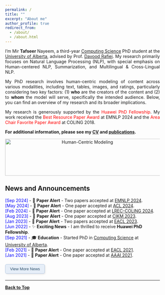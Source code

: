 ```yaml
---
permalink: /
title: ""
excerpt: "About me"
author_profile: true
redirect_from: 
  - /about/
  - /about.html
---
```


<!--👋Hi, there! -->

<p align="justify">
I’m Mir <b>Tafseer</b> Nayeem, a third-year <a href="https://www.ualberta.ca/computing-science/index.html">Computing Science</a> PhD student at the <a href="https://www.ualberta.ca/index.html">University of Alberta</a>, advised by Prof. <a href="https://webdocs.cs.ualberta.ca/~drafiei/">Davood Rafiei</a>. My research primarily focuses on Natural Language Processing (NLP), with special emphasis on Human-centered NLP, Summarization, and Multilingual & Cross-Lingual NLP. 
</p>

<p align="justify">
My PhD research involves human-centric modeling of content across various modalities, including text, tables, images, and ratings, particularly considering two key factors: (1) <b>who</b> are the creators of the content and (2) to <b>whom</b> the model will serve, specifically the intended audience. Below, you can find an overview of my research and its broader implications.
</p>

<p align="justify">
My research is generously supported by the <span style="color:Red">Huawei PhD Fellowship</span>. My work received the <span style="color:Red">Best Resource Paper Award</span> at EMNLP 2024 and the <span style="color:Red">Area Chair Favorite Paper Award</span> at COLING 2018.
</p>

<!--
Thanks for stopping by!

My name is Mir Tafseer Nayeem. I graduated with a M.Sc. degree in Computer Science from the [University of Lethbridge (UofL)](https://www.uleth.ca/), Alberta, Canada. I also worked as a Teaching and Research Assistant at UofL. My research interests include, but are not limited to, Natural Language Processing, Computational Social Science, and Recommender Systems. My work was nominated for [<span style="color:Red"> **Best Paper Award**</span>](http://coling2018.org/coling-2018-best-papers/) and selected as <span style="color:Red"> **Area Chair Favorite Paper** </span> at [COLING 2018](http://coling2018.org). Currently, I am working as a faculty member at [Ahsanullah University of Science and Technology (AUST)](https://www.aust.edu/cse), Dhaka, Bangladesh. 
-->

**For additional information, please see my [CV](https://tafseer-nayeem.github.io/cv/) and [publications](https://tafseer-nayeem.github.io/publications/).**

<!-- <a href="https://tafseer-nayeem.github.io/publications/"> <img src="https://tafseer-nayeem.github.io/images/pubs.png" alt="Publication Venues"
	title="Publication Venues" width="600" height="200"> </a>
-->

<!-- <br /> -->

<p align="center">
<img src="https://tafseer-nayeem.github.io/images/human-centric.png" alt="Human-Centric Modeling" title="Human-Centric Modeling" width="520" height="120">
</p>

## News and Announcements

* <span style="color:Blue"> [Sep 2024] </span> - 🔔 **Paper Alert** - Two papers accepted at [EMNLP 2024](https://2024.emnlp.org/).
* <span style="color:Blue"> [May 2024] </span> - 🔔 **Paper Alert** - One paper accepted at [ACL 2024](https://2024.aclweb.org/).
* <span style="color:Blue"> [Feb 2024] </span> - 🔔 **Paper Alert** - One paper accepted at [LREC-COLING 2024](https://lrec-coling-2024.org/).
* <span style="color:Blue"> [Aug 2023] </span> - 🔔 **Paper Alert** - One paper accepted at [CIKM 2023](https://uobevents.eventsair.com/cikm2023/).
* <span style="color:Blue"> [Jan 2023] </span> - 🔔 **Paper Alert** - Two papers accepted at [EACL 2023](https://2023.eacl.org/).
* <span style="color:Blue"> [Jun 2022] </span> - ✨ **Exciting News** - I am thrilled to receive **Huawei PhD Fellowship**.
* <span style="color:Blue"> [Sep 2021] </span> - 🎓 **Education** - Started PhD in [Computing Science](https://www.ualberta.ca/computing-science/index.html) at [University of Alberta](https://www.ualberta.ca/index.html).
* <span style="color:Blue"> [Feb 2021] </span> - 🔔 **Paper Alert** - One paper accepted at [EACL 2021](https://2021.eacl.org/).
* <span style="color:Blue"> [Jan 2021] </span> - 🔔 **Paper Alert** - One paper accepted at [AAAI 2021](https://aaai.org/Conferences/AAAI-21/).


<!-- Button to show/hide additional content -->
<button onclick="toggleVisibility('moreUpdates')" class="expand-button">View More News</button>

<!-- Hidden content -->
<div id="moreUpdates" style="display: none;">
  <ul>
   <li><span style="color:blue;">[Jun 2018]</span> - 🏆 <strong>Award</strong> - Our <a href="http://aclweb.org/anthology/C18-1102">paper</a> was selected as an <span style="color:red;"><strong>Area Chair Favorite</strong></span> at <a href="http://coling2018.org/coling-2018-best-papers/">COLING 2018</a>.</li>
    <!-- <li><span style="color:Blue">[Jun 2018]</span> - 🏆 <strong>Award</strong> - Nominated for the <a href="http://coling2018.org/coling-2018-best-papers/">Best Paper Award</a> at COLING 2018.</li> -->
    <li><span style="color:Blue">[May 2018]</span> - 🔔 <strong>Paper Alert</strong> - One <a href="http://aclweb.org/anthology/C18-1102">paper</a> accepted at COLING 2018.</li>
    <li><span style="color:Blue">[May 2019]</span> - 🔔 <strong>Paper Alert</strong> - One <a href="https://www.sciencedirect.com/science/article/pii/S0885230818303449">journal paper</a> accepted to <a href="https://www.journals.elsevier.com/computer-speech-and-language">Computer Speech & Language</a>.</li>
    <li><span style="color:Blue">[Jan 2019]</span> - 🔔 <strong>Paper Alert</strong> - One <a href="https://link.springer.com/chapter/10.1007/978-3-030-15719-7_14">paper</a> accepted at <a href="http://ecir2019.org/">ECIR 2019</a>.</li>
    <li><span style="color:Blue">[Oct 2017]</span> - 📢 <strong>Event</strong> - Organizer and Host: <a href="https://www.intel.ai/">Intel Nervana AI Academy - Workshop</a>.</li>
    <li><span style="color:Blue">[Aug 2017]</span> - 🔔 <strong>Paper Alert</strong> - One <a href="http://www.aclweb.org/anthology/I17-2071">paper</a> accepted at <a href="http://ijcnlp2017.org/site/page.aspx?pid=901&sid=1133&lang=en">IJCNLP 2017</a>.</li>
    <li><span style="color:Blue">[Aug 2017]</span> - 🔔 <strong>Paper Alert</strong> - One <a href="https://dl.acm.org/citation.cfm?id=3133106">paper</a> accepted at <a href="http://www.cikmconference.org/CIKM2017/index.html">CIKM 2017</a>.</li>
    <li><span style="color:Blue">[Aug 2017]</span> - 📢 <strong>Event</strong> - Attended <a href="http://acl2017.org/">ACL 2017</a> in Vancouver, and presented a <a href="http://www.aclweb.org/anthology/W17-2407">workshop paper</a>.</li>
    <li><span style="color:Blue">[Apr 2017]</span> - 🎤 <strong>Lecture</strong> - Gave a talk on <a href="https://tafseer-nayeem.github.io/files/Introduction_to_NLTK.pdf">Introduction to NLTK</a>.</li>
</ul>

</div>

<!-- Styling for the button -->
<style>
.expand-button {
  background-color: #e6eef8; /* Soft blue, often associated with academia */
  color: #2a4d69; /* Deep blue, good for readability and a scholarly vibe */
  border: 1px solid #b0c4de; /* Gentle border color */
  padding: 7px 15px; /* Comfortable padding */
  text-align: center;
  text-decoration: none;
  display: inline-block;
  margin: 7px 0; /* Adds some space around the button */
  cursor: pointer;
  border-radius: 5px; /* Gentle curve on corners */
  font-size: 13px; /* Clear, legible text size */
  transition: box-shadow 0.2s ease-in-out; /* Smooth shadow transition */
  box-shadow: 2px 2px 5px rgba(0, 0, 0, 0.1); /* Subtle shadow for depth */
}

.expand-button:hover,
.expand-button:focus {
  box-shadow: 2px 2px 8px rgba(0, 0, 0, 0.2); /* Slightly deeper shadow on hover/focus for interactivity */
}

ul {
  list-style-type: none; /* Removes the default list styling */
  padding: 0;
}

li i {
  margin-right: 5px; /* Ensures icons have space */
}
</style>

<!-- JavaScript to toggle the visibility of the 'moreUpdates' section -->
<script>
function toggleVisibility(id) {
  var x = document.getElementById(id);
  x.style.display = x.style.display === "none" ? "block" : "none";
}
</script>


----------------------------------------

[**Back to Top**](#)

<!--
<script type='text/javascript' id='clustrmaps' src='//cdn.clustrmaps.com/map_v2.js?cl=ffffff&w=320&t=m&d=ipF0iF0Q-RsFHP1VWejYRbFjf-eSQyozfam19f0UfGo'></script>
-->


